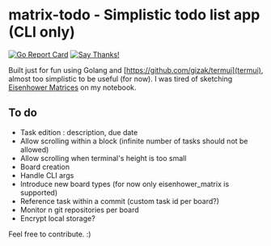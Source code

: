 # matrix-todo - Simplistic todo list app (CLI only)

[![Go Report Card](https://goreportcard.com/badge/github.com/midse/matrix-todo)](https://goreportcard.com/report/github.com/midse/matrix-todo)
[![Say Thanks!](https://img.shields.io/badge/Say%20Thanks-!-1EAEDB.svg)](https://saythanks.io/to/midse)

Built just for fun using Golang and [https://github.com/gizak/termui](termui), almost too simplistic to be useful (for now). I was tired of sketching [Eisenhower Matrices](https://en.wikipedia.org/wiki/Time_management#The_Eisenhower_Method) on my notebook.

## To do

+ Task edition : description, due date
+ Allow scrolling within a block (infinite number of tasks should not be allowed)
+ Allow scrolling when terminal's height is too small
+ Board creation
+ Handle CLI args
+ Introduce new board types (for now only eisenhower_matrix is supported)
+ Reference task within a commit (custom task id per board?)
+ Monitor n git repositories per board
+ Encrypt local storage?

Feel free to contribute. :)